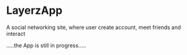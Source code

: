 # LayerzApp
A social networking site, where user create account, meet friends and interact


.....the App is still in progress.....
